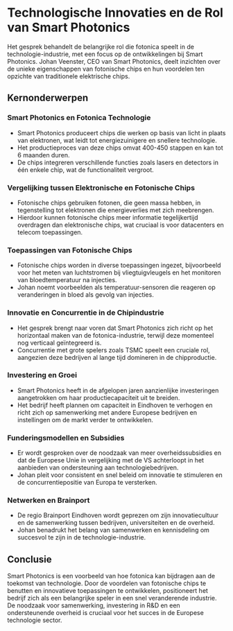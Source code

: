 # Technologische Innovaties en de Rol van Smart Photonics

Het gesprek behandelt de belangrijke rol die fotonica speelt in de technologie-industrie, met een focus op de ontwikkelingen bij Smart Photonics. Johan Veenster, CEO van Smart Photonics, deelt inzichten over de unieke eigenschappen van fotonische chips en hun voordelen ten opzichte van traditionele elektrische chips.

## Kernonderwerpen 

### Smart Photonics en Fotonica Technologie
- Smart Photonics produceert chips die werken op basis van licht in plaats van elektronen, wat leidt tot energiezuinigere en snellere technologie.
- Het productieproces van deze chips omvat 400-450 stappen en kan tot 6 maanden duren.
- De chips integreren verschillende functies zoals lasers en detectors in één enkele chip, wat de functionaliteit vergroot.

### Vergelijking tussen Elektronische en Fotonische Chips
- Fotonische chips gebruiken fotonen, die geen massa hebben, in tegenstelling tot elektronen die energieverlies met zich meebrengen.
- Hierdoor kunnen fotonische chips meer informatie tegelijkertijd overdragen dan elektronische chips, wat cruciaal is voor datacenters en telecom toepassingen.

### Toepassingen van Fotonische Chips
- Fotonische chips worden in diverse toepassingen ingezet, bijvoorbeeld voor het meten van luchtstromen bij vliegtuigvleugels en het monitoren van bloedtemperatuur na injecties.
- Johan noemt voorbeelden als temperatuur-sensoren die reageren op veranderingen in bloed als gevolg van injecties.

### Innovatie en Concurrentie in de Chipindustrie
- Het gesprek brengt naar voren dat Smart Photonics zich richt op het horizontaal maken van de fotonica-industrie, terwijl deze momenteel nog verticaal geïntegreerd is.
- Concurrentie met grote spelers zoals TSMC speelt een cruciale rol, aangezien deze bedrijven al lange tijd domineren in de chipproductie.

### Investering en Groei
- Smart Photonics heeft in de afgelopen jaren aanzienlijke investeringen aangetrokken om haar productiecapaciteit uit te breiden.
- Het bedrijf heeft plannen om capaciteit in Eindhoven te verhogen en richt zich op samenwerking met andere Europese bedrijven en instellingen om de markt verder te ontwikkelen.

### Funderingsmodellen en Subsidies
- Er wordt gesproken over de noodzaak van meer overheidssubsidies en dat de Europese Unie in vergelijking met de VS achterloopt in het aanbieden van ondersteuning aan technologiebedrijven.
- Johan pleit voor consistent en snel beleid om innovatie te stimuleren en de concurrentiepositie van Europa te versterken.

### Netwerken en Brainport
- De regio Brainport Eindhoven wordt geprezen om zijn innovatiecultuur en de samenwerking tussen bedrijven, universiteiten en de overheid.
- Johan benadrukt het belang van samenwerken en kennisdeling om succesvol te zijn in de technologie-industrie.

## Conclusie
Smart Photonics is een voorbeeld van hoe fotonica kan bijdragen aan de toekomst van technologie. Door de voordelen van fotonische chips te benutten en innovatieve toepassingen te ontwikkelen, positioneert het bedrijf zich als een belangrijke speler in een snel veranderende industrie. De noodzaak voor samenwerking, investering in R&D en een ondersteunende overheid is cruciaal voor het succes in de Europese technologie sector.